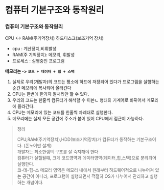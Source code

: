 # 컴퓨터 기본구조와 동작원리


### 컴퓨터 기본구조와 동작원리
CPU <-> RAM(주기억장치)  하드디스크(보조기억 장치)
* cpu : 계산장치,비휘발성
* RAM(주 기억장치): 메모리, 휘발성
* 프로세스 : 실행중인 프로그램

**메모리는 -> `코드 + 데이터 + 힙 + 스택`**


1. 실제로  우리(개발자)의 코드는 평소에 하드에 저장되어 있다가 프로그램을 실행하는 순간 메모리에 복사되어 올라간다
2. CPU는 한번에 한가지 일처리만 할 수 있다.
3. 우리의 코드는 한줄씩 컴퓨터가 해석할 수 이쓴ㄴ 형태의 기계어로 바뀌어서 메모리에 올라간다.
4. CPU는 메모리에 있는 코드를 한줄씩 차례대로 실행한다.
5. 메모리에는 실제 모든 공간에 주소가 붙어 있어 CPU에서 접근이 가능하다.


> 정리
>
> CPU,RAM(주기억장치),HDD(보조기억장치)가 컴퓨터가 동작하는 기본구조이다. (폰노이만 설계)    
> 개발자는 최소한램의 구조를 잘 숙지해야 한다    
> 컴퓨터가 실핼될떄, 크게 코드영역과 데이터영역(데이터,힙,스택)으로 분리되어 실행한다.    
> 코-데-힙-스 메모리 영역은 메모리 내에서 원래부터 하드웨어적으로 나누어져 있는 공간이 아니라, 프로그램이 실행되면서 적절히 OS가 나누어서 관리하고 실행하는 개념이다.

   
